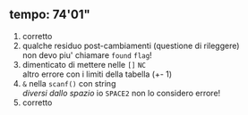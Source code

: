 ## tempo: 74'01"

1. corretto
2. qualche residuo post-cambiamenti (questione di rileggere)  
   non devo piu' chiamare `found` `flag`!
3. dimenticato di mettere nelle `[]` `NC`  
   altro errore con i limiti della tabella (+- 1)
4. `&` nella `scanf()` con string  
   *diversi dallo spazio*
   io `SPACE2` non lo considero errore!
5. corretto
